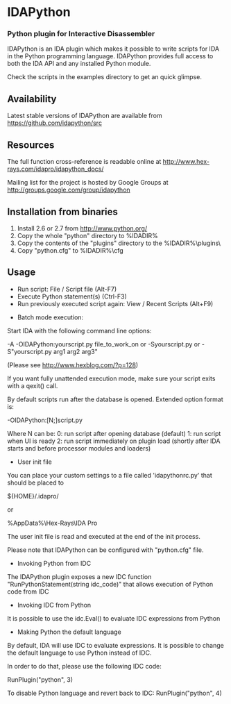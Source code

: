 IDAPython
=========
### Python plugin for Interactive Disassembler

IDAPython is an IDA plugin which makes it possible to write scripts
for IDA in the Python programming language. IDAPython provides full
access to both the IDA API and any installed Python module.

Check the scripts in the examples directory to get an quick glimpse.


Availability
------------

Latest stable versions of IDAPython are available from
  https://github.com/idapython/src


Resources
---------

The full function cross-reference is readable online at
  http://www.hex-rays.com/idapro/idapython_docs/

Mailing list for the project is hosted by Google Groups at
  http://groups.google.com/group/idapython


Installation from binaries
--------------------------

1. Install 2.6 or 2.7 from http://www.python.org/
2. Copy the whole "python" directory to %IDADIR%
3. Copy the contents of the "plugins" directory to the %IDADIR%\plugins\
4. Copy "python.cfg" to %IDADIR%\cfg


Usage
-----

 - Run script: File / Script file (Alt-F7)
 - Execute Python statement(s) (Ctrl-F3)
 - Run previously executed script again: View / Recent Scripts (Alt+F9)


* Batch mode execution:

Start IDA with the following command line options:

 -A -OIDAPython:yourscript.py file_to_work_on
or
-Syourscript.py
or
-S"yourscript.py arg1 arg2 arg3"

(Please see http://www.hexblog.com/?p=128)

If you want fully unattended execution mode, make sure your script
exits with a qexit() call.

By default scripts run after the database is opened. Extended option
format is:

  -OIDAPython:[N;]script.py

Where N can be:
  0: run script after opening database (default)
  1: run script when UI is ready
  2: run script immediately on plugin load (shortly after IDA starts and before processor modules and loaders)

* User init file

You can place your custom settings to a file called 'idapythonrc.py'
that should be placed to

${HOME}/.idapro/

or

%AppData%\Hex-Rays\IDA Pro

The user init file is read and executed at the end of the init process.

Please note that IDAPython can be configured with "python.cfg" file.

* Invoking Python from IDC

The IDAPython plugin exposes a new IDC function "RunPythonStatement(string idc_code)" that allows execution
of Python code from IDC

* Invoking IDC from Python

It is possible to use the idc.Eval() to evaluate IDC expressions from Python

* Making Python the default language

By default, IDA will use IDC to evaluate expressions. It is possible to change the default language to use
Python instead of IDC.

In order to do that, please use the following IDC code:

RunPlugin("python", 3)

To disable Python language and revert back to IDC:
RunPlugin("python", 4)

